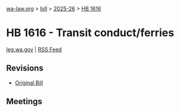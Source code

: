 [wa-law.org](/) > [bill](/bill/) > [2025-26](/bill/2025-26/) > [HB 1616](/bill/2025-26/hb/1616/)

# HB 1616 - Transit conduct/ferries
[leg.wa.gov](https://app.leg.wa.gov/billsummary?BillNumber=1616&Year=2025&Initiative=false) | [RSS Feed](./rss.xml)

## Revisions
* [Original Bill](1/)

## Meetings